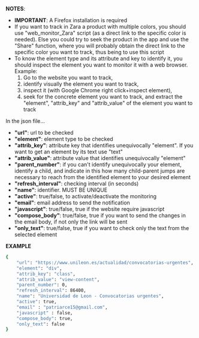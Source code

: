 **NOTES**: 
* **IMPORTANT**: A Firefox installation is required
* If you want to track in Zara a product with multiple colors, you should use "web_monitor_Zara" script (as a direct link to the specific color is needed). Else you could try to seek the product in the app and use the "Share" function, where you will probably obtain the direct link to the specific color you want to track, thus being to use this script
* To know the element type and its attribute and key to identify it, you should inspect the element you want to monitor it with a web browser. Example: 
     1) Go to the website you want to track, 
     2) identify visually the element you want to track, 
     3) inspect it (with Google Chrome right click+inspect element), 
     4) seek for the concrete element you want to track, and extract the "element", "attrib_key" and "attrib_value" of the element you want to track 
 
 
In the json file...
* **"url"**: url to be checked
* **"element"**: element type to be checked
* **"attrib_key"**: attribute key that identifies unequivocally "element". If you want to get an element by its text use "text"
* **"attrib_value"**: attribute value that identifies unequivocally "element"
* **"parent_number"**: if you can't identify unequivocally your element, identify a child, and indicate in this how many child-parent jumps are necessary to reach from the identified element to your desired element
* **"refresh_interval"**: checking interval (in seconds)
* **"name"**: identifier. MUST BE UNIQUE
* **"active"**: true/false, to activate/deactivate the monitoring
* **"email"**: email address to send the notification
* **"javascript"**: true/false, true if the website require javascript
* **"compose_body"**: true/false, true if you want to send the changes in the email body, if not only the link will be sent
* **"only_text"**: true/false, true if you want to check only the text from the selected element

**EXAMPLE**
```sh
{
	"url": "https://www.unileon.es/actualidad/convocatorias-urgentes",
	"element": "div",
	"attrib_key": "class",
	"attrib_value": "view-content",
	"parent_number": 0,
	"refresh_interval": 86400,
	"name": "Universidad de Leon - Convocatorias urgentes",
	"active": true,
	"email" : "patriarce15@gmail.com",
	"javascript" : false,
	"compose_body": true,
	"only_text": false
}
```
